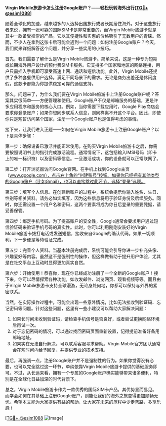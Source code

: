 **Virgin Mobile旅游卡怎么注册Google账户？——轻松玩转海外出行[[TG💪+ @esim1088](https://t.me/s/esim1088)]**

随着全球化的加速，越来越多的人选择出国旅行或者长期居住海外。对于这些旅行者来说，拥有一张可靠的国际SIM卡是非常重要的，而Virgin Mobile旅游卡就是其中一款备受推崇的产品。它以其便捷性和实惠的价格吸引了无数用户的青睐。然而，不少人在拿到这张卡后可能会遇到一个问题：如何注册Google账户？今天，我们就来详细解答这个问题，并分享一些实用的小技巧。

首先，我们需要了解什么是Virgin Mobile旅游卡。简单来说，这是一种专为短期或长期海外用户设计的预付费SIM卡服务。它支持多个国家和地区的网络连接，用户只需插入手机即可享受高速上网、通话和短信功能。此外，Virgin Mobile还提供了多种套餐供用户选择，满足不同场景下的需求。无论是商务出差还是休闲度假，这款卡都能为你提供稳定可靠的通信支持。

那么，问题来了，为什么我们要在Virgin Mobile旅游卡上注册Google账户呢？答案其实很简单——方便管理和使用。Google账户不仅是邮箱服务的基础，更是许多应用程序和服务的核心入口。例如，当你需要下载应用时，Google Play商店会要求你登录账户；如果你想同步联系人信息，则同样离不开这个平台。因此，即使你只是短暂访问某个国家，注册一个Google账户也是值得考虑的事情。

接下来，让我们进入正题——如何在Virgin Mobile旅游卡上注册Google账户？以下是具体步骤：

第一步：确保设备已激活并能正常使用。在购买Virgin Mobile旅游卡之后，你需要按照说明书上的指引完成激活流程。通常情况下，这包括输入IMSI号码（即卡上的唯一标识符）以及密码等信息。一旦激活成功，你的设备就可以正常联网了。

第二步：打开浏览器访问Google官网。在手机上找到Google主页（www.google.com），点击右上角的“创建账号”按钮。如果你已经拥有其他类型的Google账户（比如Gmail），也可以直接跳过此环节，选择“登录”选项。

第三步：填写个人信息。在创建新账户的过程中，系统会提示你输入姓名、生日、性别等相关资料。请务必如实填写，因为这些信息将用于验证身份及后续服务。同时，你还需设置一个用户名和密码，这两个要素将成为你日后登录的重要凭据，请妥善保管。

第四步：绑定手机号码。为了提高账户的安全性，Google通常会要求用户通过短信验证码来验证手机号码的真实性。此时，你可以利用刚刚安装好的Virgin Mobile旅游卡拨打电话或发送短信，接收来自Google的确认代码。如果一切顺利，下一步便是等待验证完成。

第五步：完善个人资料。当基本注册完成后，系统可能会引导你进一步补充头像、兴趣爱好等内容。虽然这不是强制性的操作，但这样做有助于提升用户体验，尤其是在社交平台上互动时显得更加真实自然。

第六步：开始使用！恭喜你，现在你已经成功注册了一个全新的Google账户！接下来，你可以尽情探索各种功能，如收发邮件、浏览网页、观看视频等等。而且由于Virgin Mobile旅游卡支持全球漫游，无论身处何地，你都可以保持与外界的紧密联系。

当然，在实际操作过程中，可能会出现一些意外情况，比如无法接收到验证码、忘记密码等问题。针对这些问题，这里有一些小建议可以帮助大家解决问题：

1. 如果长时间未收到验证码，请检查手机信号是否良好，或者尝试更换网络环境后再试一次。
2. 对于忘记密码的情况，可以通过找回密码页面重新设置，记得提前准备好备用邮箱地址。
3. 如果实在无法自行解决，可以联系客服寻求帮助。Virgin Mobile官方团队通常会在短时间内给予回复，并提供专业的技术支持。

最后，再强调一点，注册Google账户并不是强制性的行为。如果你觉得没有必要，也可以完全跳过这一环节，单纯依靠Virgin Mobile旅游卡提供的基础服务即可。不过，从长远来看，拥有一个专属的Google账户确实能够带来诸多便利，特别是在全球化日益加深的时代背景下。

总之，Virgin Mobile旅游卡作为一款优秀的国际SIM卡产品，其优势显而易见。而学会如何在其基础上注册Google账户，则能让我们的海外之旅变得更加顺畅无忧。希望本文能为大家提供有益的帮助，让大家在未来的旅程中少走弯路，多享乐趣！

[[TG💪+ @esim1088](https://t.me/s/esim1088) ![Image](https://i.postimg.cc/4NQfJmqS/Snipaste-2025-05-13-00-14-12.png)]
